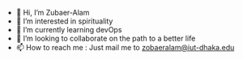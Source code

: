 - 👋 Hi, I’m Zubaer-Alam
- 👀 I’m interested in spirituality
- 🌱 I’m currently learning devOps
- 💞️ I’m looking to collaborate on the path to a better life
- 📫 How to reach me : Just mail me to zobaeralam@iut-dhaka.edu

<!---
Zubaer-Alam/Zubaer-Alam is a ✨ special ✨ repository because its `README.md` (this file) appears on your GitHub profile.
You can click the Preview link to take a look at your changes.
--->
